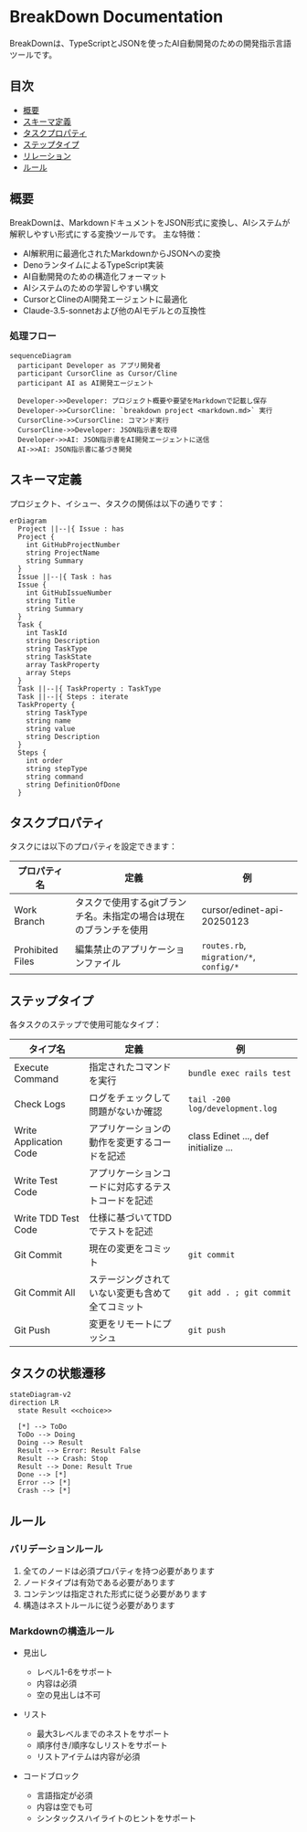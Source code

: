 # BreakDown Documentation

BreakDownは、TypeScriptとJSONを使ったAI自動開発のための開発指示言語ツールです。

## 目次

- [概要](#概要)
- [スキーマ定義](#スキーマ定義)
- [タスクプロパティ](#タスクプロパティ)
- [ステップタイプ](#ステップタイプ)
- [リレーション](#リレーション)
- [ルール](#ルール)

## 概要

BreakDownは、MarkdownドキュメントをJSON形式に変換し、AIシステムが解釈しやすい形式にする変換ツールです。
主な特徴：

- AI解釈用に最適化されたMarkdownからJSONへの変換
- DenoランタイムによるTypeScript実装
- AI自動開発のための構造化フォーマット
- AIシステムのための学習しやすい構文
- CursorとClineのAI開発エージェントに最適化
- Claude-3.5-sonnetおよび他のAIモデルとの互換性

### 処理フロー

```mermaid
sequenceDiagram
  participant Developer as アプリ開発者
  participant CursorCline as Cursor/Cline
  participant AI as AI開発エージェント

  Developer->>Developer: プロジェクト概要や要望をMarkdownで記載し保存
  Developer->>CursorCline: `breakdown project <markdown.md>` 実行
  CursorCline->>CursorCline: コマンド実行
  CursorCline->>Developer: JSON指示書を取得
  Developer->>AI: JSON指示書をAI開発エージェントに送信
  AI->>AI: JSON指示書に基づき開発
```

## スキーマ定義

プロジェクト、イシュー、タスクの関係は以下の通りです：

```mermaid
erDiagram
  Project ||--|{ Issue : has
  Project {
    int GitHubProjectNumber
    string ProjectName
    string Summary
  }
  Issue ||--|{ Task : has
  Issue {
    int GitHubIssueNumber
    string Title
    string Summary
  }
  Task {
    int TaskId
    string Description
    string TaskType
    string TaskState
    array TaskProperty
    array Steps
  }
  Task ||--|{ TaskProperty : TaskType
  Task ||--|{ Steps : iterate
  TaskProperty {
    string TaskType
    string name
    string value
    string Description
  }
  Steps {
    int order
    string stepType
    string command
    string DefinitionOfDone
  }
```

## タスクプロパティ

タスクには以下のプロパティを設定できます：

|プロパティ名| 定義| 例|
|---|---|---|
|Work Branch| タスクで使用するgitブランチ名。未指定の場合は現在のブランチを使用| cursor/edinet-api-20250123|
|Prohibited Files| 編集禁止のアプリケーションファイル| `routes.rb`, `migration/*`, `config/*` |

## ステップタイプ

各タスクのステップで使用可能なタイプ：

|タイプ名| 定義| 例|
|---|---|---|
|Execute Command| 指定されたコマンドを実行| `bundle exec rails test` |
|Check Logs| ログをチェックして問題がないか確認| `tail -200 log/development.log` |
|Write Application Code| アプリケーションの動作を変更するコードを記述| class Edinet ..., def initialize ...|
|Write Test Code| アプリケーションコードに対応するテストコードを記述||
|Write TDD Test Code| 仕様に基づいてTDDでテストを記述||
|Git Commit| 現在の変更をコミット| `git commit` |
|Git Commit All| ステージングされていない変更も含めて全てコミット| `git add . ; git commit` |
|Git Push| 変更をリモートにプッシュ| `git push` |

## タスクの状態遷移

```mermaid
stateDiagram-v2
direction LR
  state Result <<choice>>

  [*] --> ToDo
  ToDo --> Doing
  Doing --> Result
  Result --> Error: Result False
  Result --> Crash: Stop
  Result --> Done: Result True
  Done --> [*]
  Error --> [*]
  Crash --> [*]
```

## ルール

### バリデーションルール

1. 全てのノードは必須プロパティを持つ必要があります
2. ノードタイプは有効である必要があります
3. コンテンツは指定された形式に従う必要があります
4. 構造はネストルールに従う必要があります

### Markdownの構造ルール

- 見出し
  - レベル1-6をサポート
  - 内容は必須
  - 空の見出しは不可

- リスト
  - 最大3レベルまでのネストをサポート
  - 順序付き/順序なしリストをサポート
  - リストアイテムは内容が必須

- コードブロック
  - 言語指定が必須
  - 内容は空でも可
  - シンタックスハイライトのヒントをサポート 